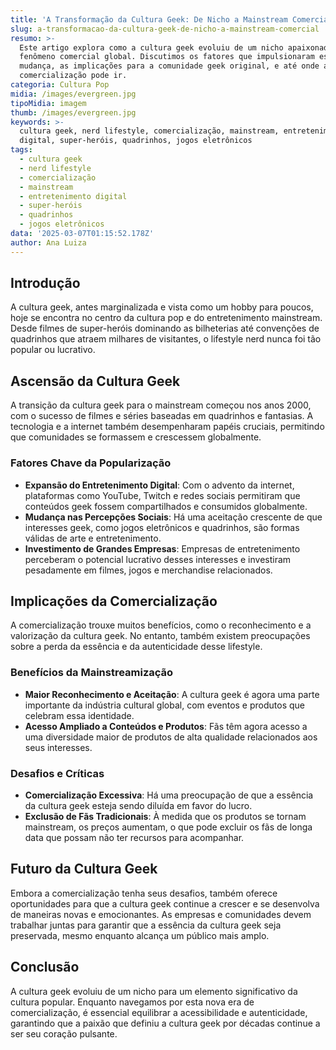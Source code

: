 ```yaml
---
title: 'A Transformação da Cultura Geek: De Nicho a Mainstream Comercial'
slug: a-transformacao-da-cultura-geek-de-nicho-a-mainstream-comercial
resumo: >-
  Este artigo explora como a cultura geek evoluiu de um nicho apaixonado para um
  fenômeno comercial global. Discutimos os fatores que impulsionaram essa
  mudança, as implicações para a comunidade geek original, e até onde a
  comercialização pode ir.
categoria: Cultura Pop
midia: /images/evergreen.jpg
tipoMidia: imagem
thumb: /images/evergreen.jpg
keywords: >-
  cultura geek, nerd lifestyle, comercialização, mainstream, entretenimento
  digital, super-heróis, quadrinhos, jogos eletrônicos
tags:
  - cultura geek
  - nerd lifestyle
  - comercialização
  - mainstream
  - entretenimento digital
  - super-heróis
  - quadrinhos
  - jogos eletrônicos
data: '2025-03-07T01:15:52.178Z'
author: Ana Luiza
---
```


## Introdução
A cultura geek, antes marginalizada e vista como um hobby para poucos, hoje se encontra no centro da cultura pop e do entretenimento mainstream. Desde filmes de super-heróis dominando as bilheterias até convenções de quadrinhos que atraem milhares de visitantes, o lifestyle nerd nunca foi tão popular ou lucrativo.

## Ascensão da Cultura Geek
A transição da cultura geek para o mainstream começou nos anos 2000, com o sucesso de filmes e séries baseadas em quadrinhos e fantasias. A tecnologia e a internet também desempenharam papéis cruciais, permitindo que comunidades se formassem e crescessem globalmente.

### Fatores Chave da Popularização
- **Expansão do Entretenimento Digital**: Com o advento da internet, plataformas como YouTube, Twitch e redes sociais permitiram que conteúdos geek fossem compartilhados e consumidos globalmente.
- **Mudança nas Percepções Sociais**: Há uma aceitação crescente de que interesses geek, como jogos eletrônicos e quadrinhos, são formas válidas de arte e entretenimento.
- **Investimento de Grandes Empresas**: Empresas de entretenimento perceberam o potencial lucrativo desses interesses e investiram pesadamente em filmes, jogos e merchandise relacionados.

## Implicações da Comercialização
A comercialização trouxe muitos benefícios, como o reconhecimento e a valorização da cultura geek. No entanto, também existem preocupações sobre a perda da essência e da autenticidade desse lifestyle.

### Benefícios da Mainstreamização
- **Maior Reconhecimento e Aceitação**: A cultura geek é agora uma parte importante da indústria cultural global, com eventos e produtos que celebram essa identidade.
- **Acesso Ampliado a Conteúdos e Produtos**: Fãs têm agora acesso a uma diversidade maior de produtos de alta qualidade relacionados aos seus interesses.

### Desafios e Críticas
- **Comercialização Excessiva**: Há uma preocupação de que a essência da cultura geek esteja sendo diluída em favor do lucro.
- **Exclusão de Fãs Tradicionais**: À medida que os produtos se tornam mainstream, os preços aumentam, o que pode excluir os fãs de longa data que possam não ter recursos para acompanhar.

## Futuro da Cultura Geek
Embora a comercialização tenha seus desafios, também oferece oportunidades para que a cultura geek continue a crescer e se desenvolva de maneiras novas e emocionantes. As empresas e comunidades devem trabalhar juntas para garantir que a essência da cultura geek seja preservada, mesmo enquanto alcança um público mais amplo.

## Conclusão
A cultura geek evoluiu de um nicho para um elemento significativo da cultura popular. Enquanto navegamos por esta nova era de comercialização, é essencial equilibrar a acessibilidade e autenticidade, garantindo que a paixão que definiu a cultura geek por décadas continue a ser seu coração pulsante.
